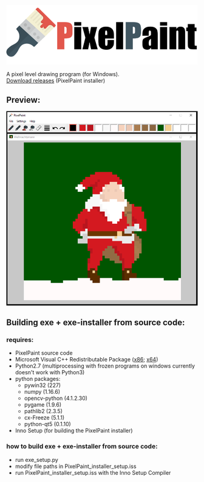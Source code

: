 <img src='img/logo.png' width='600'>

A pixel level drawing program (for Windows).<br/>
[Download releases](https://github.com/JCKrahn/PixelPaint/releases) (PixelPaint installer)


## Preview:
<img src='img/prev_img.PNG' width='600'>


## Building exe + exe-installer from source code:
### requires:
- PixelPaint source code
- Microsoft Visual C++ Redistributable Package ([x86](https://www.microsoft.com/en-us/download/details.aspx?id=29); [x64](https://www.microsoft.com/en-us/download/details.aspx?id=15336))
- Python2.7 (multiprocessing with frozen programs on windows currently doesn't work with Python3)
- python packages:
  - pywin32 (227)
  - numpy (1.16.6)
  - opencv-python (4.1.2.30)
  - pygame (1.9.6)
  - pathlib2 (2.3.5)
  - cx-Freeze (5.1.1)
  - python-qt5 (0.1.10)
- Inno Setup (for building the PixelPaint installer)
  
### how to build exe + exe-installer from source code:
- run exe_setup.py 
- modify file paths in PixelPaint_installer_setup.iss
- run PixelPaint_installer_setup.iss with the Inno Setup Compiler

